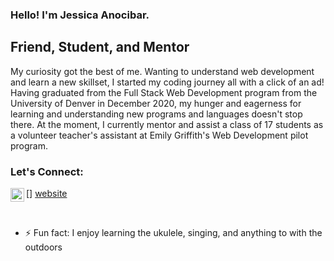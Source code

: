 ### Hello! I'm Jessica Anocibar.

## Friend, Student, and Mentor

My curiosity got the best of me. Wanting to understand web development and learn a new skillset, I started my coding journey all with a click of an ad! Having graduated from the Full Stack Web Development program from the University of Denver in December 2020, my hunger and eagerness for learning and understanding new programs and languages doesn't stop there. At the moment, I currently mentor and assist a class of 17 students as a volunteer teacher's assistant at Emily Griffith's Web Development pilot program.

### Let's Connect:
[<img align="left" alt="jessicaano92" width="22px" src="https://cdn.jsdelivr.net/npm/simple-icons@v3/icons/youtube.svg" />] [website]


<br />


- ⚡ Fun fact: I enjoy learning the ukulele, singing, and anything to with the outdoors

<br />


[website]: https://jessica-anocibar-portfolio.netlify.app/